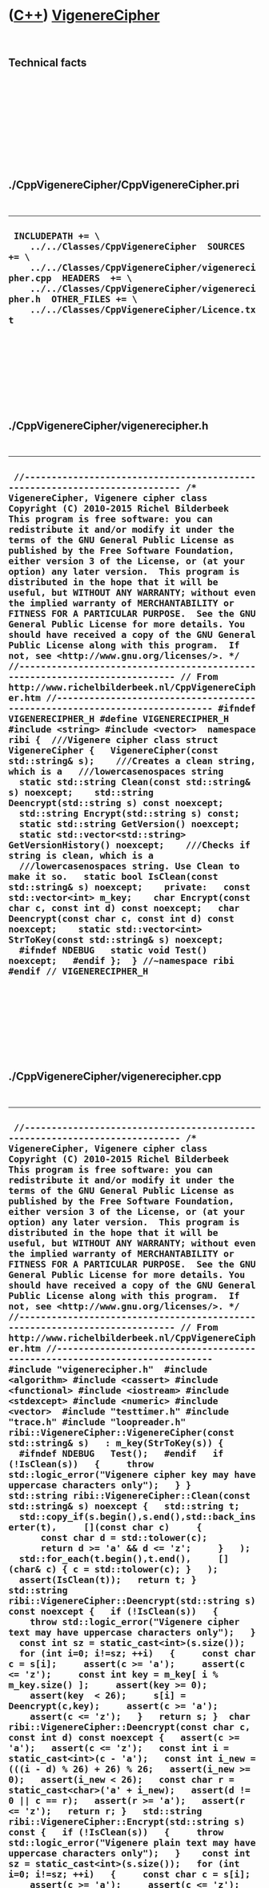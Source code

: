 
 

 

 

 

 

([C++](Cpp.md)) [VigenereCipher](CppVigenereCipher.md)
========================================================

 

Technical facts
---------------

 

 

 

 

 

 

./CppVigenereCipher/CppVigenereCipher.pri
-----------------------------------------

 

  --------------------------------------------------------------------------------------------------------------------------------------------------------------------------------------------------------------------------------------------------------------------
  ` INCLUDEPATH += \     ../../Classes/CppVigenereCipher  SOURCES += \     ../../Classes/CppVigenereCipher/vigenerecipher.cpp  HEADERS  += \     ../../Classes/CppVigenereCipher/vigenerecipher.h  OTHER_FILES += \     ../../Classes/CppVigenereCipher/Licence.txt`
  --------------------------------------------------------------------------------------------------------------------------------------------------------------------------------------------------------------------------------------------------------------------

 

 

 

 

 

./CppVigenereCipher/vigenerecipher.h
------------------------------------

 

  -----------------------------------------------------------------------------------------------------------------------------------------------------------------------------------------------------------------------------------------------------------------------------------------------------------------------------------------------------------------------------------------------------------------------------------------------------------------------------------------------------------------------------------------------------------------------------------------------------------------------------------------------------------------------------------------------------------------------------------------------------------------------------------------------------------------------------------------------------------------------------------------------------------------------------------------------------------------------------------------------------------------------------------------------------------------------------------------------------------------------------------------------------------------------------------------------------------------------------------------------------------------------------------------------------------------------------------------------------------------------------------------------------------------------------------------------------------------------------------------------------------------------------------------------------------------------------------------------------------------------------------------------------------------------------------------------------------------------------------------------------------------------------------------------------------------------------------------------------------------------------------------------------------------------------------------------------------------------------------------------------------------------------------------------------------------------------------------------------------
  ` //--------------------------------------------------------------------------- /* VigenereCipher, Vigenere cipher class Copyright (C) 2010-2015 Richel Bilderbeek  This program is free software: you can redistribute it and/or modify it under the terms of the GNU General Public License as published by the Free Software Foundation, either version 3 of the License, or (at your option) any later version.  This program is distributed in the hope that it will be useful, but WITHOUT ANY WARRANTY; without even the implied warranty of MERCHANTABILITY or FITNESS FOR A PARTICULAR PURPOSE.  See the GNU General Public License for more details. You should have received a copy of the GNU General Public License along with this program.  If not, see <http://www.gnu.org/licenses/>. */ //--------------------------------------------------------------------------- // From http://www.richelbilderbeek.nl/CppVigenereCipher.htm //--------------------------------------------------------------------------- #ifndef VIGENERECIPHER_H #define VIGENERECIPHER_H  #include <string> #include <vector>  namespace ribi {  ///Vigenere cipher class struct VigenereCipher {   VigenereCipher(const std::string& s);    ///Creates a clean string, which is a   ///lowercasenospaces string   static std::string Clean(const std::string& s) noexcept;    std::string Deencrypt(std::string s) const noexcept;    std::string Encrypt(std::string s) const;    static std::string GetVersion() noexcept;   static std::vector<std::string> GetVersionHistory() noexcept;    ///Checks if string is clean, which is a   ///lowercasenospaces string. Use Clean to make it so.   static bool IsClean(const std::string& s) noexcept;    private:   const std::vector<int> m_key;    char Encrypt(const char c, const int d) const noexcept;   char Deencrypt(const char c, const int d) const noexcept;    static std::vector<int> StrToKey(const std::string& s) noexcept;    #ifndef NDEBUG   static void Test() noexcept;   #endif };  } //~namespace ribi  #endif // VIGENERECIPHER_H`
  -----------------------------------------------------------------------------------------------------------------------------------------------------------------------------------------------------------------------------------------------------------------------------------------------------------------------------------------------------------------------------------------------------------------------------------------------------------------------------------------------------------------------------------------------------------------------------------------------------------------------------------------------------------------------------------------------------------------------------------------------------------------------------------------------------------------------------------------------------------------------------------------------------------------------------------------------------------------------------------------------------------------------------------------------------------------------------------------------------------------------------------------------------------------------------------------------------------------------------------------------------------------------------------------------------------------------------------------------------------------------------------------------------------------------------------------------------------------------------------------------------------------------------------------------------------------------------------------------------------------------------------------------------------------------------------------------------------------------------------------------------------------------------------------------------------------------------------------------------------------------------------------------------------------------------------------------------------------------------------------------------------------------------------------------------------------------------------------------------------

 

 

 

 

 

./CppVigenereCipher/vigenerecipher.cpp
--------------------------------------

 

  -----------------------------------------------------------------------------------------------------------------------------------------------------------------------------------------------------------------------------------------------------------------------------------------------------------------------------------------------------------------------------------------------------------------------------------------------------------------------------------------------------------------------------------------------------------------------------------------------------------------------------------------------------------------------------------------------------------------------------------------------------------------------------------------------------------------------------------------------------------------------------------------------------------------------------------------------------------------------------------------------------------------------------------------------------------------------------------------------------------------------------------------------------------------------------------------------------------------------------------------------------------------------------------------------------------------------------------------------------------------------------------------------------------------------------------------------------------------------------------------------------------------------------------------------------------------------------------------------------------------------------------------------------------------------------------------------------------------------------------------------------------------------------------------------------------------------------------------------------------------------------------------------------------------------------------------------------------------------------------------------------------------------------------------------------------------------------------------------------------------------------------------------------------------------------------------------------------------------------------------------------------------------------------------------------------------------------------------------------------------------------------------------------------------------------------------------------------------------------------------------------------------------------------------------------------------------------------------------------------------------------------------------------------------------------------------------------------------------------------------------------------------------------------------------------------------------------------------------------------------------------------------------------------------------------------------------------------------------------------------------------------------------------------------------------------------------------------------------------------------------------------------------------------------------------------------------------------------------------------------------------------------------------------------------------------------------------------------------------------------------------------------------------------------------------------------------------------------------------------------------------------------------------------------------------------------------------------------------------------------------------------------------------------------------------------------------------------------------------------------------------------------------------------------------------------------------------------------------------------------------------------------------------------------------------------------------------------------------------------------------------------------------------------------------------------------------------------------------------------------------------------------------------------------------------------------------------------------------------------------------------------------------------------------------------------------------------------------------------------------------------------------------------------------------------------------------------------------------------------------------------------------------------------------------------------------------------------------------------------------------------------------------------------------------------------------------------------------------------------------------------------------------------------------------------------------------------------------------------------------------------------------------------------------------------------------------------------------------------------------------------------------------------------------------------------------------------------------------------------------------------------------------------------------------------------------------------------------------------------------------------------------------------------------------------------------------------------------------------------------------------------------------------------------------------------------------------------------------------------------------------------------------------------------------------------------------------------------------------------------------------------------------------------------------------------------------------------------------------------------------------------------------------------------------------------------------------------------------------------------------------------------------------------------------------------------------
  ` //--------------------------------------------------------------------------- /* VigenereCipher, Vigenere cipher class Copyright (C) 2010-2015 Richel Bilderbeek  This program is free software: you can redistribute it and/or modify it under the terms of the GNU General Public License as published by the Free Software Foundation, either version 3 of the License, or (at your option) any later version.  This program is distributed in the hope that it will be useful, but WITHOUT ANY WARRANTY; without even the implied warranty of MERCHANTABILITY or FITNESS FOR A PARTICULAR PURPOSE.  See the GNU General Public License for more details. You should have received a copy of the GNU General Public License along with this program.  If not, see <http://www.gnu.org/licenses/>. */ //--------------------------------------------------------------------------- // From http://www.richelbilderbeek.nl/CppVigenereCipher.htm //--------------------------------------------------------------------------- #include "vigenerecipher.h"  #include <algorithm> #include <cassert> #include <functional> #include <iostream> #include <stdexcept> #include <numeric> #include <vector>  #include "testtimer.h" #include "trace.h" #include "loopreader.h"  ribi::VigenereCipher::VigenereCipher(const std::string& s)   : m_key(StrToKey(s)) {   #ifndef NDEBUG   Test();   #endif   if (!IsClean(s))   {     throw std::logic_error("Vigenere cipher key may have uppercase characters only");   } }  std::string ribi::VigenereCipher::Clean(const std::string& s) noexcept {   std::string t;   std::copy_if(s.begin(),s.end(),std::back_inserter(t),     [](const char c)     {       const char d = std::tolower(c);       return d >= 'a' && d <= 'z';     }   );   std::for_each(t.begin(),t.end(),     [](char& c) { c = std::tolower(c); }   );   assert(IsClean(t));   return t; }  std::string ribi::VigenereCipher::Deencrypt(std::string s) const noexcept {   if (!IsClean(s))   {     throw std::logic_error("Vigenere cipher text may have uppercase characters only");   }    const int sz = static_cast<int>(s.size());   for (int i=0; i!=sz; ++i)   {     const char c = s[i];     assert(c >= 'a');     assert(c <= 'z');     const int key = m_key[ i % m_key.size() ];     assert(key >= 0);     assert(key  < 26);     s[i] = Deencrypt(c,key);     assert(c >= 'a');     assert(c <= 'z');   }   return s; }  char ribi::VigenereCipher::Deencrypt(const char c, const int d) const noexcept {   assert(c >= 'a');   assert(c <= 'z');   const int i = static_cast<int>(c - 'a');   const int i_new = (((i - d) % 26) + 26) % 26;   assert(i_new >= 0);   assert(i_new < 26);   const char r = static_cast<char>('a' + i_new);   assert(d != 0 || c == r);   assert(r >= 'a');   assert(r <= 'z');   return r; }   std::string ribi::VigenereCipher::Encrypt(std::string s) const {   if (!IsClean(s))   {     throw std::logic_error("Vigenere plain text may have uppercase characters only");   }    const int sz = static_cast<int>(s.size());   for (int i=0; i!=sz; ++i)   {     const char c = s[i];     assert(c >= 'a');     assert(c <= 'z');     assert(m_key.size() > 0);     const int key = m_key[ i % m_key.size() ];     assert(key >= 0);     assert(key  < 26);     s[i] = Encrypt(c,key);     assert(c >= 'a');     assert(c <= 'z');   }   return s; }   char ribi::VigenereCipher::Encrypt(const char c, const int d) const noexcept {   assert(c >= 'a');   assert(c <= 'z');   const int i = static_cast<int>(c - 'a');   const int i_new = (((i + d) % 26) + 26) % 26;   assert(i_new >= 0);   assert(i_new < 26);   const char r = static_cast<char>('a' + i_new);   assert(d != 0 || c == r);   assert(r >= 'a');   assert(r <= 'z');   return r; }   std::string ribi::VigenereCipher::GetVersion() noexcept {   return "1.1"; }  std::vector<std::string> ribi::VigenereCipher::GetVersionHistory() noexcept {   return {     "2014-04-01: version 1.0: initial version",     "2014-04-07: version 1.1: use lowercase characters, added Clean and IsClean member functions"   }; }  bool ribi::VigenereCipher::IsClean(const std::string& s) noexcept {   for (const auto& c:s) { if (c < 'a' || c > 'z') return false; }   return true; }  std::vector<int> ribi::VigenereCipher::StrToKey(const std::string& s) noexcept {   std::vector<int> v;   for (const auto& c: s)   {     assert(c >= 'a');     assert(c <= 'z');     const int i = static_cast<int>(c - 'a');     v.push_back(i);   }   return v; }  #ifndef NDEBUG void ribi::VigenereCipher::Test() noexcept {   {     static bool is_tested{false};     if (is_tested) return;     is_tested = true;   }   const TestTimer test_timer(__func__,__FILE__,1.0);   {     const VigenereCipher e("a");     const std::string s = "abcdefghij";     assert(s == e.Encrypt(s));     assert(s == e.Deencrypt(s));   }   {     const std::vector<std::string> v {       "ABCDEFGHIJKLMNOPQRSTUVWXYZ",       "ABCDEFGHIJKLMNOPQRSTUVWXYZABCDEFGHIJKLMNOPQRSTUVWXY",       "ABCDEFGHIJKLMNOPQRSTUVWXYZABCDEFGHIJKLMNOPQRSTUVWXYZABCDEFGHIJKLMNOPQRSTUVWX"     };     for (const std::string& s: v)     {        for (const std::string& key: { "ab", "abc", "abcde"} )       {          const VigenereCipher e(key);         const std::string clean_text = VigenereCipher::Clean(s);         assert(e.Deencrypt(e.Encrypt(clean_text)) == clean_text);         //Test encryption with real, decryption with faker         const VigenereCipher faker(key + "x");         assert(faker.Deencrypt(e.Encrypt(clean_text)) != clean_text);       }     }   }   {     const std::string key = "key";     const std::string secret = "TSZNQHUWYJHRSCRPMIMMRYEMULIEHYTBKJQSOQKIRQXMIYHKLIRPDQAMVJQ";     const VigenereCipher e(key);     const std::string clean_text = VigenereCipher::Clean(secret);   } } #endif`
  -----------------------------------------------------------------------------------------------------------------------------------------------------------------------------------------------------------------------------------------------------------------------------------------------------------------------------------------------------------------------------------------------------------------------------------------------------------------------------------------------------------------------------------------------------------------------------------------------------------------------------------------------------------------------------------------------------------------------------------------------------------------------------------------------------------------------------------------------------------------------------------------------------------------------------------------------------------------------------------------------------------------------------------------------------------------------------------------------------------------------------------------------------------------------------------------------------------------------------------------------------------------------------------------------------------------------------------------------------------------------------------------------------------------------------------------------------------------------------------------------------------------------------------------------------------------------------------------------------------------------------------------------------------------------------------------------------------------------------------------------------------------------------------------------------------------------------------------------------------------------------------------------------------------------------------------------------------------------------------------------------------------------------------------------------------------------------------------------------------------------------------------------------------------------------------------------------------------------------------------------------------------------------------------------------------------------------------------------------------------------------------------------------------------------------------------------------------------------------------------------------------------------------------------------------------------------------------------------------------------------------------------------------------------------------------------------------------------------------------------------------------------------------------------------------------------------------------------------------------------------------------------------------------------------------------------------------------------------------------------------------------------------------------------------------------------------------------------------------------------------------------------------------------------------------------------------------------------------------------------------------------------------------------------------------------------------------------------------------------------------------------------------------------------------------------------------------------------------------------------------------------------------------------------------------------------------------------------------------------------------------------------------------------------------------------------------------------------------------------------------------------------------------------------------------------------------------------------------------------------------------------------------------------------------------------------------------------------------------------------------------------------------------------------------------------------------------------------------------------------------------------------------------------------------------------------------------------------------------------------------------------------------------------------------------------------------------------------------------------------------------------------------------------------------------------------------------------------------------------------------------------------------------------------------------------------------------------------------------------------------------------------------------------------------------------------------------------------------------------------------------------------------------------------------------------------------------------------------------------------------------------------------------------------------------------------------------------------------------------------------------------------------------------------------------------------------------------------------------------------------------------------------------------------------------------------------------------------------------------------------------------------------------------------------------------------------------------------------------------------------------------------------------------------------------------------------------------------------------------------------------------------------------------------------------------------------------------------------------------------------------------------------------------------------------------------------------------------------------------------------------------------------------------------------------------------------------------------------------------------------------------------------------------------------------------------------

 

 

 

 

 

 

